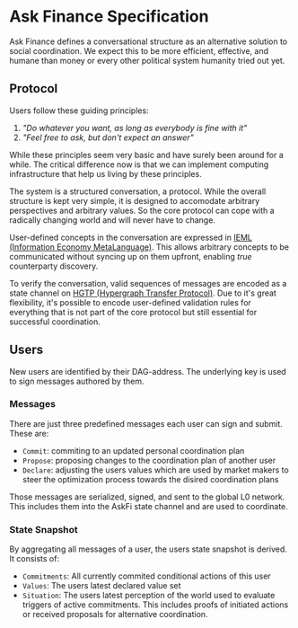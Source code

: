 # Ask Finance Specification

Ask Finance defines a conversational structure as an alternative solution to social coordination. We expect this to be more efficient, effective, and humane than money or every other political system humanity tried out yet.

## Protocol

Users follow these guiding principles:

1. _"Do whatever you want, as long as everybody is fine with it"_
2. _"Feel free to ask, but don't expect an answer"_

While these principles seem very basic and have surely been around for a while. The critical difference now is that we can implement computing infrastructure that help us living by these principles.

The system is a structured conversation, a protocol. While the overall structure is kept very simple, it is designed to accomodate arbitrary perspectives and arbitrary values. So the core protocol can cope with a radically changing world and will never have to change.

User-defined concepts in the conversation are expressed in [IEML (Information Economy MetaLanguage)](https://intlekt.io/ieml). This allows arbitrary concepts to be communicated without syncing up on them upfront, enabling _true_ counterparty discovery.

To verify the conversation, valid sequences of messages are encoded as a state channel on [HGTP (Hypergraph Transfer Protocol)](https://docs.constellationnetwork.io/core-concepts/). Due to it's great flexibility, it's possible to encode user-defined validation rules for everything that is not part of the core protocol but still essential for successful coordination.

## Users

New users are identified by their DAG-address. The underlying key is used to sign messages authored by them.

### Messages

There are just three predefined messages each user can sign and submit. These are:

- `Commit`: commiting to an updated personal coordination plan
- `Propose`: proposing changes to the coordination plan of another user
- `Declare`: adjusting the users values which are used by market makers to steer the optimization process towards the disired coordination plans

Those messages are serialized, signed, and sent to the global L0 network. This includes them into the AskFi state channel and are used to coordinate.

### State Snapshot

By aggregating all messages of a user, the users state snapshot is derived. It consists of:

- `Commitments`: All currently commited conditional actions of this user
- `Values`: The users latest declared value set
- `Situation`: The users latest perception of the world used to evaluate triggers of active commitments. This includes proofs of initiated actions or received proposals for alternative coordination.
